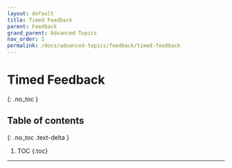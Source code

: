 ```yaml
---
layout: default
title: Timed Feedback
parent: Feedback
grand_parent: Advanced Topics
nav_order: 1
permalink: /docs/advanced-topics/feedback/timed-feedback
---
```


# Timed Feedback
{: .no_toc }

## Table of contents
{: .no_toc .text-delta }

1. TOC
{:toc}

---
